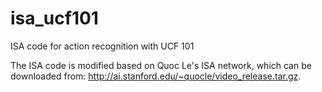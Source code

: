 isa_ucf101
==========

ISA code for action recognition with UCF 101

The ISA code is modified based on Quoc Le's ISA network, which can be downloaded from: http://ai.stanford.edu/~quocle/video_release.tar.gz. 
